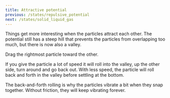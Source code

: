 ```yaml
---
title: Attractive potential
previous: /states/repulsive_potential
next: /states/solid_liquid_gas
---
```


<script src="potential.js"></script>

<div id="chapter">

<div class="page">
<div class="stepLog twoColumn">
<script>
    var lennardJonesPotentialSim = createSimulation({
        pixelWidth: 400,
        pixelHeight: 80,
        initialize: function(simulation) {
            var p = simulation.parameters;
            p.friction = 0.2;
            
            initOneDimSim(simulation);

            var interaction = new LennardJonesInteraction();
            interaction.strength = 2;
            setInteraction(simulation, 0, 0, interaction);

            setToolbarAvailableTools(simulation.toolbar, ["move"]);
        }
    });
</script>


Things get more interesting when the particles attract each other. The potential still has a steep hill that prevents the particles from overlapping too much, but there is now also a valley.

Drag the rightmost particle toward the other.

<script>
    cue(function () {
        var sim = lennardJonesPotentialSim;
        var distance = v2.distance(sim.particles[0].position, sim.particles[1].position);
        return (distance < 2);
    });
    endStep();
</script>

If you give the particle a lot of speed it will roll into the valley, up the other side, turn around and go back out. With less speed, the particle will roll back and forth in the valley before settling at the bottom.

The back-and-forth rolling is why the particles vibrate a bit when they snap together. Without friction, they will keep vibrating forever.

<script>
    createSliderHere({
        object: lennardJonesPotentialSim.parameters,
        name: "friction",
        min: 0, max: lennardJonesPotentialSim.parameters.friction,
        minLabel: "No friction", maxLabel: "Some",
    });
</script>
</div>


<div class="twoColumn">
<script>
    insertHere(lennardJonesPotentialSim.div);
    var lennardJonesGraph = createPotentialPlotHere(lennardJonesEnergy, lennardJonesPotentialSim);
    setGraphLimits(lennardJonesGraph, { yMax: 2 });
</script>
</div>
</div>

</div>